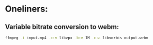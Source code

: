 
# Oneliners:

## Variable bitrate conversion to webm:
```bash
ffmpeg -i input.mp4 -c:v libvpx -b:v 1M -c:a libvorbis output.webm
```
